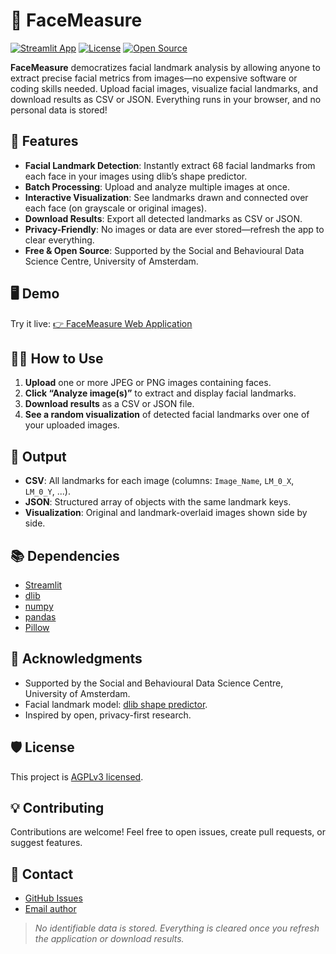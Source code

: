 # 👤 FaceMeasure

[![Streamlit App](https://img.shields.io/badge/Streamlit-Online-brightgreen)](https://facemeasure.applikuapp.com)
[![License](https://img.shields.io/github/license/saurabh-khanna/facemeasure)](LICENSE)
[![Open Source](https://badges.frapsoft.com/os/v1/open-source.svg?v=103)](https://github.com/saurabh-khanna/facemeasure)

**FaceMeasure** democratizes facial landmark analysis by allowing anyone to extract precise facial metrics from images—no expensive software or coding skills needed. Upload facial images, visualize facial landmarks, and download results as CSV or JSON. Everything runs in your browser, and no personal data is stored!

## 🚀 Features

* **Facial Landmark Detection**: Instantly extract 68 facial landmarks from each face in your images using dlib’s shape predictor.
* **Batch Processing**: Upload and analyze multiple images at once.
* **Interactive Visualization**: See landmarks drawn and connected over each face (on grayscale or original images).
* **Download Results**: Export all detected landmarks as CSV or JSON.
* **Privacy-Friendly**: No images or data are ever stored—refresh the app to clear everything.
* **Free & Open Source**: Supported by the Social and Behavioural Data Science Centre, University of Amsterdam.


## 🖥️ Demo

Try it live:
[👉 FaceMeasure Web Application](https://share.streamlit.io/saurabh-khanna/facemeasure)

## 🧑‍🔬 How to Use

1. **Upload** one or more JPEG or PNG images containing faces.
2. **Click “Analyze image(s)”** to extract and display facial landmarks.
3. **Download results** as a CSV or JSON file.
4. **See a random visualization** of detected facial landmarks over one of your uploaded images.


## 📝 Output

* **CSV**: All landmarks for each image (columns: `Image_Name`, `LM_0_X`, `LM_0_Y`, ...).
* **JSON**: Structured array of objects with the same landmark keys.
* **Visualization**: Original and landmark-overlaid images shown side by side.


## 📚 Dependencies

* [Streamlit](https://streamlit.io/)
* [dlib](https://github.com/davisking/dlib)
* [numpy](https://numpy.org/)
* [pandas](https://pandas.pydata.org/)
* [Pillow](https://python-pillow.org/)


## 🙏 Acknowledgments

* Supported by the Social and Behavioural Data Science Centre, University of Amsterdam.
* Facial landmark model: [dlib shape predictor](https://dlib.net/).
* Inspired by open, privacy-first research.


## 🛡️ License

This project is [AGPLv3 licensed](LICENSE).


## 💡 Contributing

Contributions are welcome!
Feel free to open issues, create pull requests, or suggest features.


## 📣 Contact

* [GitHub Issues](https://github.com/saurabh-khanna/facemeasure/issues)
* [Email author](mailto:saurabh.khanna@uva.nl)


> *No identifiable data is stored. Everything is cleared once you refresh the application or download results.*